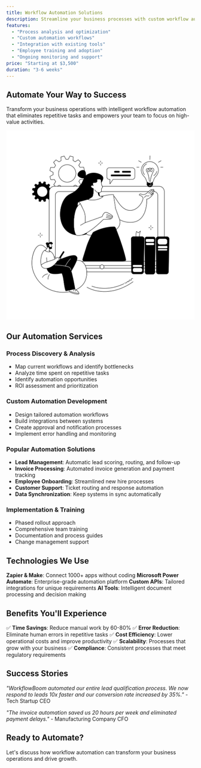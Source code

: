 ```yaml
---
title: Workflow Automation Solutions
description: Streamline your business processes with custom workflow automation that saves time and reduces errors.
features:
  - "Process analysis and optimization"
  - "Custom automation workflows"
  - "Integration with existing tools"
  - "Employee training and adoption"
  - "Ongoing monitoring and support"
price: "Starting at $3,500"
duration: "3-6 weeks"
---
```


## Automate Your Way to Success

Transform your business operations with intelligent workflow automation that eliminates repetitive tasks and empowers your team to focus on high-value activities.

![Workflow Automation](../../images/bwink_edu_05_single_11.jpg "Professional Workflow Automation Solutions")

## Our Automation Services

### Process Discovery & Analysis
- Map current workflows and identify bottlenecks
- Analyze time spent on repetitive tasks
- Identify automation opportunities
- ROI assessment and prioritization

### Custom Automation Development
- Design tailored automation workflows
- Build integrations between systems
- Create approval and notification processes
- Implement error handling and monitoring

### Popular Automation Solutions
- **Lead Management**: Automatic lead scoring, routing, and follow-up
- **Invoice Processing**: Automated invoice generation and payment tracking
- **Employee Onboarding**: Streamlined new hire processes
- **Customer Support**: Ticket routing and response automation
- **Data Synchronization**: Keep systems in sync automatically

### Implementation & Training
- Phased rollout approach
- Comprehensive team training
- Documentation and process guides
- Change management support

## Technologies We Use

**Zapier & Make**: Connect 1000+ apps without coding
**Microsoft Power Automate**: Enterprise-grade automation platform
**Custom APIs**: Tailored integrations for unique requirements
**AI Tools**: Intelligent document processing and decision making

## Benefits You'll Experience

✅ **Time Savings**: Reduce manual work by 60-80%
✅ **Error Reduction**: Eliminate human errors in repetitive tasks
✅ **Cost Efficiency**: Lower operational costs and improve productivity
✅ **Scalability**: Processes that grow with your business
✅ **Compliance**: Consistent processes that meet regulatory requirements

## Success Stories

*"WorkflowBoom automated our entire lead qualification process. We now respond to leads 10x faster and our conversion rate increased by 35%."* - Tech Startup CEO

*"The invoice automation saved us 20 hours per week and eliminated payment delays."* - Manufacturing Company CFO

## Ready to Automate?

Let's discuss how workflow automation can transform your business operations and drive growth.
